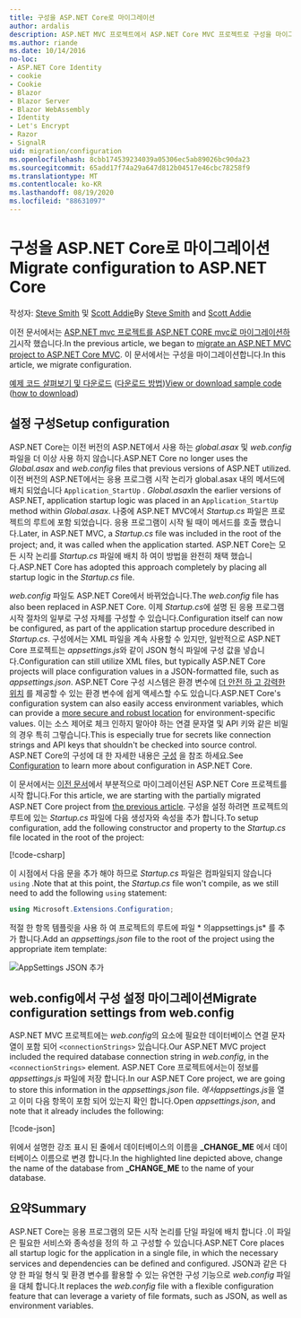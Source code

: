 ```yaml
---
title: 구성을 ASP.NET Core로 마이그레이션
author: ardalis
description: ASP.NET MVC 프로젝트에서 ASP.NET Core MVC 프로젝트로 구성을 마이그레이션하는 방법에 대해 알아봅니다.
ms.author: riande
ms.date: 10/14/2016
no-loc:
- ASP.NET Core Identity
- cookie
- Cookie
- Blazor
- Blazor Server
- Blazor WebAssembly
- Identity
- Let's Encrypt
- Razor
- SignalR
uid: migration/configuration
ms.openlocfilehash: 8cbb174539234039a05306ec5ab89026bc90da23
ms.sourcegitcommit: 65add17f74a29a647d812b04517e46cbc78258f9
ms.translationtype: MT
ms.contentlocale: ko-KR
ms.lasthandoff: 08/19/2020
ms.locfileid: "88631097"
---
```

# <a name="migrate-configuration-to-aspnet-core"></a><span data-ttu-id="db9a2-103">구성을 ASP.NET Core로 마이그레이션</span><span class="sxs-lookup"><span data-stu-id="db9a2-103">Migrate configuration to ASP.NET Core</span></span>

<span data-ttu-id="db9a2-104">작성자: [Steve Smith](https://ardalis.com/) 및 [Scott Addie](https://scottaddie.com)</span><span class="sxs-lookup"><span data-stu-id="db9a2-104">By [Steve Smith](https://ardalis.com/) and [Scott Addie](https://scottaddie.com)</span></span>

<span data-ttu-id="db9a2-105">이전 문서에서는 [ASP.NET mvc 프로젝트를 ASP.NET CORE mvc로 마이그레이션하기](xref:migration/mvc)시작 했습니다.</span><span class="sxs-lookup"><span data-stu-id="db9a2-105">In the previous article, we began to [migrate an ASP.NET MVC project to ASP.NET Core MVC](xref:migration/mvc).</span></span> <span data-ttu-id="db9a2-106">이 문서에서는 구성을 마이그레이션합니다.</span><span class="sxs-lookup"><span data-stu-id="db9a2-106">In this article, we migrate configuration.</span></span>

<span data-ttu-id="db9a2-107">[예제 코드 살펴보기 및 다운로드](https://github.com/dotnet/AspNetCore.Docs/tree/master/aspnetcore/migration/configuration/samples) ([다운로드 방법](xref:index#how-to-download-a-sample))</span><span class="sxs-lookup"><span data-stu-id="db9a2-107">[View or download sample code](https://github.com/dotnet/AspNetCore.Docs/tree/master/aspnetcore/migration/configuration/samples) ([how to download](xref:index#how-to-download-a-sample))</span></span>

## <a name="setup-configuration"></a><span data-ttu-id="db9a2-108">설정 구성</span><span class="sxs-lookup"><span data-stu-id="db9a2-108">Setup configuration</span></span>

<span data-ttu-id="db9a2-109">ASP.NET Core는 이전 버전의 ASP.NET에서 사용 하는 *global.asax* 및 *web.config* 파일을 더 이상 사용 하지 않습니다.</span><span class="sxs-lookup"><span data-stu-id="db9a2-109">ASP.NET Core no longer uses the *Global.asax* and *web.config* files that previous versions of ASP.NET utilized.</span></span> <span data-ttu-id="db9a2-110">이전 버전의 ASP.NET에서는 응용 프로그램 시작 논리가 global.asax 내의 메서드에 배치 되었습니다 `Application_StartUp` . *Global.asax*</span><span class="sxs-lookup"><span data-stu-id="db9a2-110">In the earlier versions of ASP.NET, application startup logic was placed in an `Application_StartUp` method within *Global.asax*.</span></span> <span data-ttu-id="db9a2-111">나중에 ASP.NET MVC에서 *Startup.cs* 파일은 프로젝트의 루트에 포함 되었습니다. 응용 프로그램이 시작 될 때이 메서드를 호출 했습니다.</span><span class="sxs-lookup"><span data-stu-id="db9a2-111">Later, in ASP.NET MVC, a *Startup.cs* file was included in the root of the project; and, it was called when the application started.</span></span> <span data-ttu-id="db9a2-112">ASP.NET Core는 모든 시작 논리를 *Startup.cs* 파일에 배치 하 여이 방법을 완전히 채택 했습니다.</span><span class="sxs-lookup"><span data-stu-id="db9a2-112">ASP.NET Core has adopted this approach completely by placing all startup logic in the *Startup.cs* file.</span></span>

<span data-ttu-id="db9a2-113">*web.config* 파일도 ASP.NET Core에서 바뀌었습니다.</span><span class="sxs-lookup"><span data-stu-id="db9a2-113">The *web.config* file has also been replaced in ASP.NET Core.</span></span> <span data-ttu-id="db9a2-114">이제 *Startup.cs*에 설명 된 응용 프로그램 시작 절차의 일부로 구성 자체를 구성할 수 있습니다.</span><span class="sxs-lookup"><span data-stu-id="db9a2-114">Configuration itself can now be configured, as part of the application startup procedure described in *Startup.cs*.</span></span> <span data-ttu-id="db9a2-115">구성에서는 XML 파일을 계속 사용할 수 있지만, 일반적으로 ASP.NET Core 프로젝트는 *appsettings.js*와 같이 JSON 형식 파일에 구성 값을 넣습니다.</span><span class="sxs-lookup"><span data-stu-id="db9a2-115">Configuration can still utilize XML files, but typically ASP.NET Core projects will place configuration values in a JSON-formatted file, such as *appsettings.json*.</span></span> <span data-ttu-id="db9a2-116">ASP.NET Core 구성 시스템은 환경 변수에 [더 안전 하 고 강력한 위치](xref:security/app-secrets) 를 제공할 수 있는 환경 변수에 쉽게 액세스할 수도 있습니다.</span><span class="sxs-lookup"><span data-stu-id="db9a2-116">ASP.NET Core's configuration system can also easily access environment variables, which can provide a [more secure and robust location](xref:security/app-secrets) for environment-specific values.</span></span> <span data-ttu-id="db9a2-117">이는 소스 제어로 체크 인하지 말아야 하는 연결 문자열 및 API 키와 같은 비밀의 경우 특히 그렇습니다.</span><span class="sxs-lookup"><span data-stu-id="db9a2-117">This is especially true for secrets like connection strings and API keys that shouldn't be checked into source control.</span></span> <span data-ttu-id="db9a2-118">ASP.NET Core의 구성에 대 한 자세한 내용은 [구성](xref:fundamentals/configuration/index) 을 참조 하세요.</span><span class="sxs-lookup"><span data-stu-id="db9a2-118">See [Configuration](xref:fundamentals/configuration/index) to learn more about configuration in ASP.NET Core.</span></span>

<span data-ttu-id="db9a2-119">이 문서에서는 [이전 문서](xref:migration/mvc)에서 부분적으로 마이그레이션된 ASP.NET Core 프로젝트를 시작 합니다.</span><span class="sxs-lookup"><span data-stu-id="db9a2-119">For this article, we are starting with the partially migrated ASP.NET Core project from [the previous article](xref:migration/mvc).</span></span> <span data-ttu-id="db9a2-120">구성을 설정 하려면 프로젝트의 루트에 있는 *Startup.cs* 파일에 다음 생성자와 속성을 추가 합니다.</span><span class="sxs-lookup"><span data-stu-id="db9a2-120">To setup configuration, add the following constructor and property to the *Startup.cs* file located in the root of the project:</span></span>

[!code-csharp[](configuration/samples/WebApp1/src/WebApp1/Startup.cs?range=11-16)]

<span data-ttu-id="db9a2-121">이 시점에서 다음 문을 추가 해야 하므로 *Startup.cs* 파일은 컴파일되지 않습니다 `using` .</span><span class="sxs-lookup"><span data-stu-id="db9a2-121">Note that at this point, the *Startup.cs* file won't compile, as we still need to add the following `using` statement:</span></span>

```csharp
using Microsoft.Extensions.Configuration;
```

<span data-ttu-id="db9a2-122">적절 한 항목 템플릿을 사용 하 여 프로젝트의 루트에 파일 \* 의appsettings.js\* 를 추가 합니다.</span><span class="sxs-lookup"><span data-stu-id="db9a2-122">Add an *appsettings.json* file to the root of the project using the appropriate item template:</span></span>

![AppSettings JSON 추가](configuration/_static/add-appsettings-json.png)

## <a name="migrate-configuration-settings-from-webconfig"></a><span data-ttu-id="db9a2-124">web.config에서 구성 설정 마이그레이션</span><span class="sxs-lookup"><span data-stu-id="db9a2-124">Migrate configuration settings from web.config</span></span>

<span data-ttu-id="db9a2-125">ASP.NET MVC 프로젝트에는 *web.config*의 요소에 필요한 데이터베이스 연결 문자열이 포함 되어 `<connectionStrings>` 있습니다.</span><span class="sxs-lookup"><span data-stu-id="db9a2-125">Our ASP.NET MVC project included the required database connection string in *web.config*, in the `<connectionStrings>` element.</span></span> <span data-ttu-id="db9a2-126">ASP.NET Core 프로젝트에서는이 정보를 *appsettings.js* 파일에 저장 합니다.</span><span class="sxs-lookup"><span data-stu-id="db9a2-126">In our ASP.NET Core project, we are going to store this information in the *appsettings.json* file.</span></span> <span data-ttu-id="db9a2-127">*에서appsettings.js*을 열고 이미 다음 항목이 포함 되어 있는지 확인 합니다.</span><span class="sxs-lookup"><span data-stu-id="db9a2-127">Open *appsettings.json*, and note that it already includes the following:</span></span>

[!code-json[](../migration/configuration/samples/WebApp1/src/WebApp1/appsettings.json?highlight=4)]

<span data-ttu-id="db9a2-128">위에서 설명한 강조 표시 된 줄에서 데이터베이스의 이름을 **_CHANGE_ME** 에서 데이터베이스 이름으로 변경 합니다.</span><span class="sxs-lookup"><span data-stu-id="db9a2-128">In the highlighted line depicted above, change the name of the database from **_CHANGE_ME** to the name of your database.</span></span>

## <a name="summary"></a><span data-ttu-id="db9a2-129">요약</span><span class="sxs-lookup"><span data-stu-id="db9a2-129">Summary</span></span>

<span data-ttu-id="db9a2-130">ASP.NET Core는 응용 프로그램의 모든 시작 논리를 단일 파일에 배치 합니다 .이 파일은 필요한 서비스와 종속성을 정의 하 고 구성할 수 있습니다.</span><span class="sxs-lookup"><span data-stu-id="db9a2-130">ASP.NET Core places all startup logic for the application in a single file, in which the necessary services and dependencies can be defined and configured.</span></span> <span data-ttu-id="db9a2-131">JSON과 같은 다양 한 파일 형식 및 환경 변수를 활용할 수 있는 유연한 구성 기능으로 *web.config* 파일을 대체 합니다.</span><span class="sxs-lookup"><span data-stu-id="db9a2-131">It replaces the *web.config* file with a flexible configuration feature that can leverage a variety of file formats, such as JSON, as well as environment variables.</span></span>
